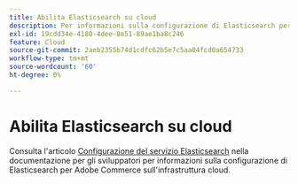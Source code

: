 ```yaml
---
title: Abilita Elasticsearch su cloud
description: Per informazioni sulla configurazione di Elasticsearch per l’infrastruttura cloud, consulta l’articolo [Set up Elasticsearch Adobe Commerce Service](https://experienceleague.adobe.com/en/docs/commerce-cloud-service/user-guide/configure/service/elasticsearch) nella documentazione per gli sviluppatori.
exl-id: 19cdd34e-4180-4dee-8e51-89ae1ba8c246
feature: Cloud
source-git-commit: 2aeb2355b74d1cdfc62b5e7c5aa04fcd0a654733
workflow-type: tm+mt
source-wordcount: '60'
ht-degree: 0%

---
```


# Abilita Elasticsearch su cloud

Consulta l&#39;articolo [Configurazione del servizio Elasticsearch](https://experienceleague.adobe.com/en/docs/commerce-cloud-service/user-guide/configure/service/elasticsearch) nella documentazione per gli sviluppatori per informazioni sulla configurazione di Elasticsearch per Adobe Commerce sull&#39;infrastruttura cloud.
